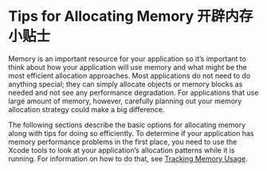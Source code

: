 # Tips for Allocating Memory 开辟内存小贴士
Memory is an important resource for your application so it’s important to think about how your application will use memory and what might be the most efficient allocation approaches. Most applications do not need to do anything special; they can simply allocate objects or memory blocks as needed and not see any performance degradation. For applications that use large amount of memory, however, carefully planning out your memory allocation strategy could make a big difference.

The following sections describe the basic options for allocating memory along with tips for doing so efficiently. To determine if your application has memory performance problems in the first place, you need to use the Xcode tools to look at your application’s allocation patterns while it is running. For information on how to do that, see [Tracking Memory Usage](https://developer.apple.com/library/content/documentation/Performance/Conceptual/ManagingMemory/Articles/FindingPatterns.html#//apple_ref/doc/uid/20001882-CJBJFIDD).

